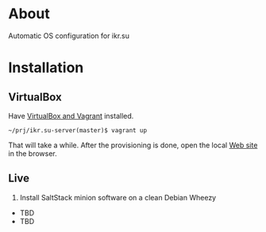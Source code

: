 # About

Automatic OS configuration for ikr.su

# Installation

## VirtualBox

Have [VirtualBox and Vagrant](http://docs.vagrantup.com/v2/getting-started/index.html) installed.

`~/prj/ikr.su-server(master)$ vagrant up`

That will take a while. After the provisioning is done, open the local
[Web site](http://localhost:8080/) in the browser.

## Live

1. Install SaltStack minion software on a clean Debian Wheezy
  * TBD
  * TBD
